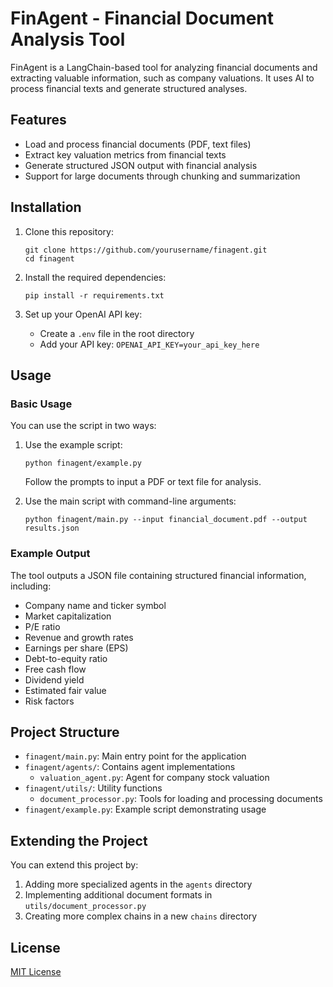 # FinAgent - Financial Document Analysis Tool

FinAgent is a LangChain-based tool for analyzing financial documents and extracting valuable information, such as company valuations. It uses AI to process financial texts and generate structured analyses.

## Features

- Load and process financial documents (PDF, text files)
- Extract key valuation metrics from financial texts
- Generate structured JSON output with financial analysis
- Support for large documents through chunking and summarization

## Installation

1. Clone this repository:
   ```
   git clone https://github.com/yourusername/finagent.git
   cd finagent
   ```

2. Install the required dependencies:
   ```
   pip install -r requirements.txt
   ```

3. Set up your OpenAI API key:
   - Create a `.env` file in the root directory
   - Add your API key: `OPENAI_API_KEY=your_api_key_here`

## Usage

### Basic Usage

You can use the script in two ways:

1. Use the example script:
   ```
   python finagent/example.py
   ```
   Follow the prompts to input a PDF or text file for analysis.

2. Use the main script with command-line arguments:
   ```
   python finagent/main.py --input financial_document.pdf --output results.json
   ```

### Example Output

The tool outputs a JSON file containing structured financial information, including:

- Company name and ticker symbol
- Market capitalization
- P/E ratio
- Revenue and growth rates
- Earnings per share (EPS)
- Debt-to-equity ratio
- Free cash flow
- Dividend yield
- Estimated fair value
- Risk factors

## Project Structure

- `finagent/main.py`: Main entry point for the application
- `finagent/agents/`: Contains agent implementations
  - `valuation_agent.py`: Agent for company stock valuation
- `finagent/utils/`: Utility functions
  - `document_processor.py`: Tools for loading and processing documents
- `finagent/example.py`: Example script demonstrating usage

## Extending the Project

You can extend this project by:

1. Adding more specialized agents in the `agents` directory
2. Implementing additional document formats in `utils/document_processor.py`
3. Creating more complex chains in a new `chains` directory

## License

[MIT License](LICENSE)